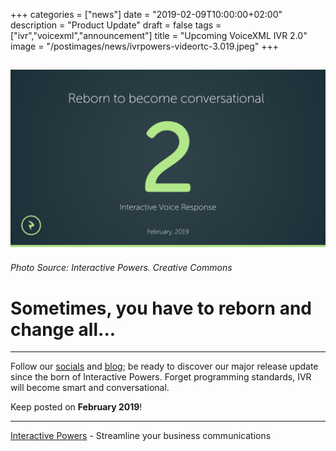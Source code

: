 +++
categories = ["news"]
date = "2019-02-09T10:00:00+02:00"
description = "Product Update"
draft = false
tags = ["ivr","voicexml","announcement"]
title = "Upcoming VoiceXML IVR 2.0"
image = "/postimages/news/ivrpowers-videortc-3.019.jpeg"
+++

![IVR 2.0 Upcoming](/postimages/news/ivrpowers-videortc-3.019.jpeg)
------------
###### Photo Source: Interactive Powers. Creative Commons

# Sometimes, you have to reborn and change all...
---

Follow our [socials](https://www.ivrpowers.com/about-us/) and [blog](http://blog.ivrpowers.com/); be ready to discover our major release update since the born of Interactive Powers. Forget programming standards, IVR will become smart and conversational.

Keep posted on **February 2019**!

---
[Interactive Powers](http://www.ivrpowers.com/ ) - Streamline your business communications




